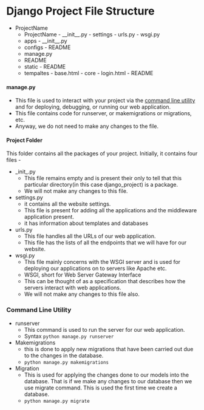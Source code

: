 # Django Project File Structure

- ProjectName
  - ProjectName
    \- \_\_init__.py
    \- settings
    \- urls.py
    \- wsgi.py
  - apps
    \- \_\_init__.py
  - configs
    \- README
  - manage.py
  - README
  - static
    \- README
  - tempaltes
    \- base.html
    \- core
      \- login.html
    \- README

#### manage.py
- This file is used to interact with your project via the [command line utility](##command-line-utility) and for deploying, debugging, or running our web application.
- This file contains code for runserver, or makemigrations or migrations, etc.
- Anyway, we do not need to make any changes to the file.

#### Project Folder
This folder contains all the packages of your project. Initially, it contains four files -
  - \_init_.py
    - This file remains empty and is present their only to tell that this particular directory(in this case django_project) is a package.
    - We will not make any changes to this file.
  - settings.py
    - it contains all the website settings.
    - This file is present for adding all the applications and the middleware application present.
    - it has information about templates and databases
  - urls.py
    - This file handles all the URLs of our web application.
    - This file has the lists of all the endpoints that we will have for our website.
  - wsgi.py
    - This file mainly concerns with the WSGI server and is used for deploying our applications on to servers like Apache etc.
    - WSGI, short for Web Server Gateway Interface
    - This can be thought of as a specification that describes how the servers interact with web applications.
    - We will not make any changes to this file also.
  
### Command Line Utility

- runserver
  - This command is used to run the server for our web application.
  - Syntax ```python manage.py runserver```
- Makemigrations
  - this is done to apply new migrations that have been carried out due to the changes in the database.
  - ```python manage.py makemigrations```
- Migration
  - This is used for applying the changes done to our models into the database. That is if we make any changes to our database then we use migrate command. This is used the first time we create a database.
  - ```python manage.py migrate```
